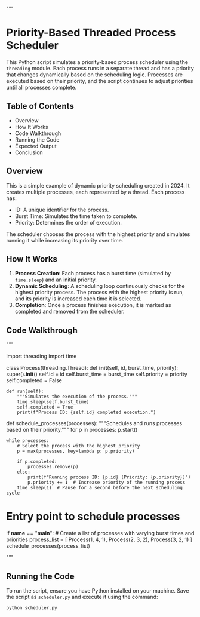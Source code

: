 """
# Priority-Based Threaded Process Scheduler

This Python script simulates a priority-based process scheduler using the `threading` module. Each process runs in a separate thread and has a priority that changes dynamically based on the scheduling logic. Processes are executed based on their priority, and the script continues to adjust priorities until all processes complete.

## Table of Contents
- Overview
- How It Works
- Code Walkthrough
- Running the Code
- Expected Output
- Conclusion

## Overview

This is a simple example of dynamic priority scheduling created in 2024. It creates multiple processes, each represented by a thread. Each process has:
- ID: A unique identifier for the process.
- Burst Time: Simulates the time taken to complete.
- Priority: Determines the order of execution.

The scheduler chooses the process with the highest priority and simulates running it while increasing its priority over time.

## How It Works

1. **Process Creation**: Each process has a burst time (simulated by `time.sleep`) and an initial priority.
2. **Dynamic Scheduling**: A scheduling loop continuously checks for the highest priority process. The process with the highest priority is run, and its priority is increased each time it is selected.
3. **Completion**: Once a process finishes execution, it is marked as completed and removed from the scheduler.

## Code Walkthrough
"""

import threading
import time

class Process(threading.Thread):
    def __init__(self, id, burst_time, priority):
        super().__init__()
        self.id = id
        self.burst_time = burst_time
        self.priority = priority
        self.completed = False

    def run(self):
        """Simulates the execution of the process."""
        time.sleep(self.burst_time)
        self.completed = True
        print(f"Process ID: {self.id} completed execution.")

def schedule_processes(processes):
    """Schedules and runs processes based on their priority."""
    for p in processes:
        p.start()
    
    while processes:
        # Select the process with the highest priority
        p = max(processes, key=lambda p: p.priority)
        
        if p.completed:
            processes.remove(p)
        else:
            print(f"Running process ID: {p.id} (Priority: {p.priority})")
            p.priority += 1  # Increase priority of the running process
        time.sleep(1)  # Pause for a second before the next scheduling cycle

# Entry point to schedule processes
if __name__ == "__main__":
    # Create a list of processes with varying burst times and priorities
    process_list = [
        Process(1, 4, 1),
        Process(2, 3, 2),
        Process(3, 2, 1)
    ]
    schedule_processes(process_list)

"""
## Running the Code

To run the script, ensure you have Python installed on your machine. Save the script as `scheduler.py` and execute it using the command:

```bash
python scheduler.py
